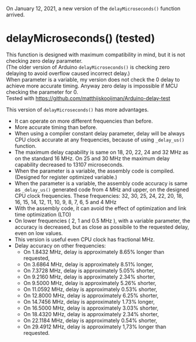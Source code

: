 On January 12, 2021, a new version of the `delayMicroseconds()` function arrived.

# delayMicroseconds() (tested)

This function is designed with maximum compatibility in mind, but it is not checking zero delay parameter. <br>
(The older version of Arduino `delayMicroseconds()` is checking zero delaying to avoid overflow caused incorrect delay.) <br>
When parameter is a variable, my version does not check the 0 delay to achieve more accurate timing. Anyway zero delay is impossible if MCU checking the parameter for 0. <br>
Tested with https://github.com/matthijskooijman/Arduino-delay-test

This version of `delayMicroseconds()` has more advantages. 
- It can operate on more different frequencies than before. 
- More accurate timing than before. 
- When using a compiler constant delay parameter, delay will be always CPU clock accurate at any frequencies, because of using `_delay_us()` function. 
- The maximum delay capability is same on 18, 20, 22, 24 and 32 MHz as on the standard 16 MHz. On 25 and 30 MHz the maximum delay capability decreased to 13107 microseconds.
- When the parameter is a variable, the assembly code is compiled. (Designed for register optimized variable.) 
- When the parameter is a variable, the assembly code accuracy is same as `_delay_us()` generated code from 4 MHz and upper, on the designed CPU clock frequencies. These frequencies: 32, 30, 25, 24, 22, 20, 18, 16, 15, 14, 12, 11, 10, 9, 8, 7, 6, 5 and 4 MHz 
- With the assembly code, it can avoid the effect of optimization and link time optimization (LTO) 
- On lower frequencies ( 2, 1 and 0.5 MHz ), with a variable parameter, the accuracy is decreased, but as close as possibile to the requested delay, even on low values. 
- This version is useful even CPU clock has fractional MHz. 
- Delay accuracy on other frequencies: 
  + On  1.8432 MHz, delay is approximately 8.65% longer than requested, 
  + On  3.6864 MHz, delay is approximately 8.51% longer,
  + On  7.3728 MHz, delay is approximately 5.05% shorter, 
  + On  9.2160 MHz, delay is approximately 2.34% shorter, 
  + On  9.5000 MHz, delay is approximately 5.26% shorter, 
  + On 11.0592 MHz, delay is approximately 0.53% shorter,
  + On 12.8000 MHz, delay is approximately 6.25% shorter,
  + On 14.7456 MHz, delay is approximately 1.73% longer, 
  + On 16.5000 MHz, delay is approximately 3.03% shorter, 
  + On 18.4320 MHz, delay is approximately 2.34% shorter, 
  + On 22.1184 MHz, delay is approximately 0.54% shorter, 
  + On 29.4912 MHz, delay is approximately 1,73% longer than requested. 
